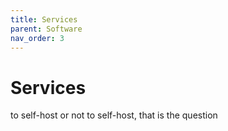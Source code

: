 ```yaml
---
title: Services
parent: Software
nav_order: 3
---
```

# Services

to self-host or not to self-host, that is the question

